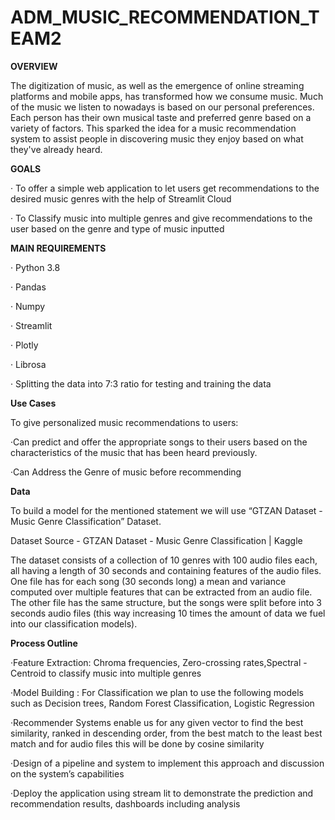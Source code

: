 # ADM_MUSIC_RECOMMENDATION_TEAM2

**OVERVIEW**
 
The digitization of music, as well as the emergence of online streaming platforms and mobile apps, has transformed how we consume music. Much of the music we listen to nowadays is based on our personal preferences. Each person has their own musical taste and preferred genre based on a variety of factors. This sparked the idea for a music recommendation system to assist people in discovering music they enjoy based on what they've already heard.
 
**GOALS**
 
·   	To offer a simple web application to let users get recommendations to the desired music genres with the help of Streamlit Cloud


·   	To Classify music into multiple genres and give recommendations to the user based on the genre and type of music inputted
 
 
**MAIN REQUIREMENTS**


·   	Python 3.8


·   	Pandas


·   	Numpy


·   	Streamlit


·   	Plotly


·   	Librosa


·   	Splitting the data into 7:3 ratio for testing and training the data
 
**Use Cases**

 To give personalized music recommendations to users:

·Can predict and offer the appropriate songs to their users based on the characteristics of the music that has been heard previously.


·Can Address the Genre of music before recommending
 
**Data**
 
To build a model for the mentioned statement we will use “GTZAN Dataset - Music Genre Classification” Dataset.


Dataset Source - GTZAN Dataset - Music Genre Classification | Kaggle


The dataset consists of a collection of 10 genres with 100 audio files each, all having a length of 30 seconds and containing features of the audio files. One file has for each song (30 seconds long) a mean and variance computed over multiple features that can be extracted from an audio file. The other file has the same structure, but the songs were split before into 3 seconds audio files (this way increasing 10 times the amount of data we fuel into our classification models).


**Process Outline**


·Feature Extraction: Chroma frequencies, Zero-crossing rates,Spectral - Centroid to classify music into multiple genres


·Model Building : For Classification we plan to use the following models such as Decision trees, Random Forest Classification, Logistic Regression


·Recommender Systems enable us for any given vector to find the best similarity, ranked in descending order, from the best match to the least best match   and for audio files this will be done by cosine similarity


·Design of a pipeline and system to implement this approach and discussion on the system’s capabilities


·Deploy the application using stream lit to demonstrate the prediction and recommendation results, dashboards including analysis


